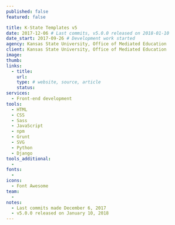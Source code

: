 ```yaml
---
published: false
featured: false

title: K-State Templates v5
date: 2017-12-06 # Last commits, v5.0.0 released on 2018-01-10
date_start: 2017-09-26 # Development work started
agency: Kansas State University, Office of Mediated Education
client: Kansas State University, Office of Mediated Education
image:
thumb:
links:
  - title:
    url:
    type: # website, source, article
    status:
services:
  - Front-end development
tools:
  - HTML
  - CSS
  - Sass
  - JavaScript
  - npm
  - Grunt
  - SVG
  - Python
  - Django
tools_additional:
  -
fonts:
  -
icons:
  - Font Awesome
team:
  -
notes:
  - Last commits made December 6, 2017
  - v5.0.0 released on January 10, 2018
---
```

